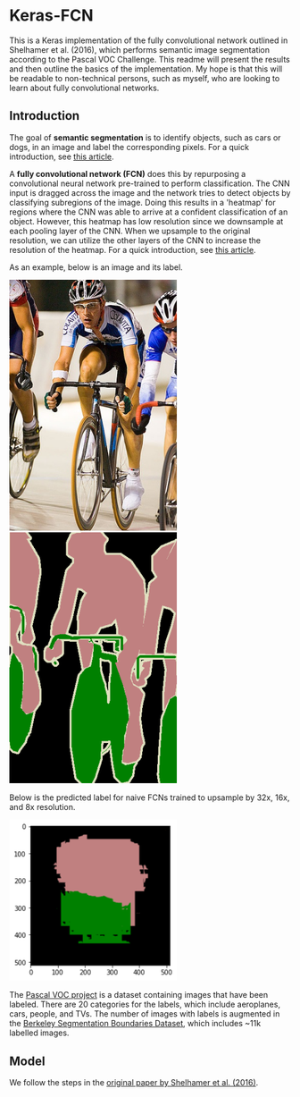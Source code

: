 # Keras-FCN

This is a Keras implementation of the fully convolutional network outlined in Shelhamer et al. (2016), which performs semantic image segmentation according to the Pascal VOC Challenge.
This readme will present the results and then outline the basics of the implementation.
My hope is that this will be readable to non-technical persons, such as myself, who are looking to learn about fully convolutional networks.

## Introduction
The goal of **semantic segmentation** is to identify objects, such as cars or dogs, in an image and label the corresponding pixels.
For a quick introduction, see <a href="https://nanonets.com/blog/semantic-image-segmentation-2020/">this article</a>.

A **fully convolutional network (FCN)** does this by repurposing a convolutional neural network pre-trained to perform classification.
The CNN input is dragged across the image and the network tries to detect objects by classifying subregions of the image.
Doing this results in a 'heatmap' for regions where the CNN was able to arrive at a confident classification of an object.
However, this heatmap has low resolution since we downsample at each pooling layer of the CNN.
When we upsample to the original resolution, we can utilize the other layers of the CNN to increase the resolution of the heatmap.
For a quick introduction, see <a href="https://nanonets.com/blog/how-to-do-semantic-segmentation-using-deep-learning/">this article</a>.

As an example, below is an image and its label.

<img src="assets/biker.jpg" alt="biker" width=300> <img src="assets/biker_label.png" alt="biker label" width=300>

Below is the predicted label for naive FCNs trained to upsample by 32x, 16x, and 8x resolution.

<img src="assets/32.png" alt="32" width=300>

The <a href="http://host.robots.ox.ac.uk/pascal/VOC/">Pascal VOC project</a> is a dataset containing images that have been labeled.
There are 20 categories for the labels, which include aeroplanes, cars, people, and TVs.
The number of images with labels is augmented in the <a href="http://home.bharathh.info/pubs/codes/SBD/download.html">Berkeley Segmentation Boundaries Dataset</a>, which includes ~11k labelled images.

## Model

We follow the steps in the <a href="https://arxiv.org/abs/1605.06211">original paper by Shelhamer et al. (2016)</a>.
